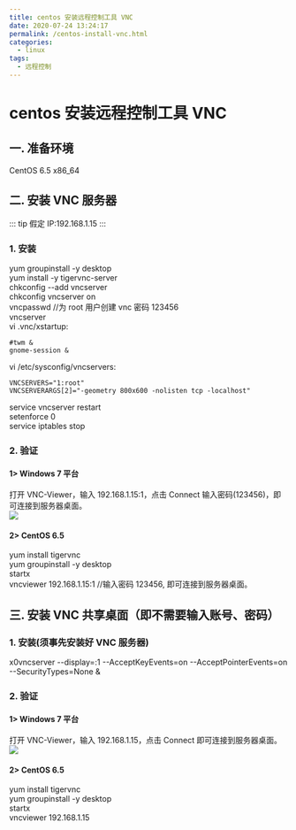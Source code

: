 ```yaml
---
title: centos 安装远程控制工具 VNC
date: 2020-07-24 13:24:17
permalink: /centos-install-vnc.html
categories:
  - linux
tags:
  - 远程控制
---
```


# centos 安装远程控制工具 VNC

## 一. 准备环境

CentOS 6.5 x86_64

## 二. 安装 VNC 服务器

::: tip
假定 IP:192.168.1.15
:::

### 1. 安装

yum groupinstall -y desktop  
yum install -y tigervnc-server  
chkconfig --add vncserver  
chkconfig vncserver on  
vncpasswd //为 root 用户创建 vnc 密码 123456  
vncserver  
vi .vnc/xstartup:

```
#twm &
gnome-session &
```

vi /etc/sysconfig/vncservers:

```
VNCSERVERS="1:root"
VNCSERVERARGS[2]="-geometry 800x600 -nolisten tcp -localhost"
```

service vncserver restart  
setenforce 0  
service iptables stop

### 2. 验证

#### 1> Windows 7 平台

打开 VNC-Viewer，输入 192.168.1.15:1，点击 Connect 输入密码(123456)，即可连接到服务器桌面。  
![](https://gitee.com/wangshibiao/blog_picBed2/raw/master/images/20200724132854.png)

#### 2> CentOS 6.5

yum install tigervnc  
yum groupinstall -y desktop  
startx  
vncviewer 192.168.1.15:1 //输入密码 123456, 即可连接到服务器桌面。

## 三. 安装 VNC 共享桌面（即不需要输入账号、密码）

### 1. 安装(须事先安装好 VNC 服务器)

x0vncserver --display=:1 --AcceptKeyEvents=on --AcceptPointerEvents=on --SecurityTypes=None &

### 2. 验证

#### 1> Windows 7 平台

打开 VNC-Viewer，输入 192.168.1.15，点击 Connect 即可连接到服务器桌面。  
![](https://gitee.com/wangshibiao/blog_picBed2/raw/master/images/20200724133129.png)

#### 2> CentOS 6.5

yum install tigervnc  
yum groupinstall -y desktop  
startx  
vncviewer 192.168.1.15
